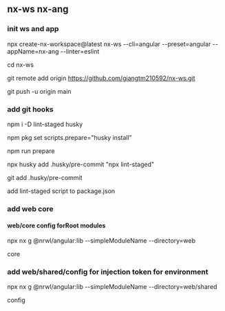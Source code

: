 ## nx-ws nx-ang

### init ws and app

npx create-nx-workspace@latest nx-ws --cli=angular --preset=angular --appName=nx-ang --linter=eslint

cd nx-ws

git remote add origin https://github.com/giangtm210592/nx-ws.git

git push -u origin main

### add git hooks

npm i -D lint-staged husky

npm pkg set scripts.prepare="husky install"

npm run prepare

npx husky add .husky/pre-commit "npx lint-staged"

git add .husky/pre-commit

add lint-staged script to package.json

### add web core

#### web/core config forRoot modules

npx nx g @nrwl/angular:lib --simpleModuleName --directory=web

core

### add web/shared/config for injection token for environment

npx nx g @nrwl/angular:lib --simpleModuleName --directory=web/shared

config

